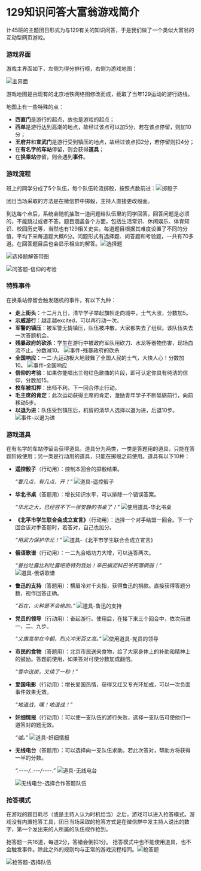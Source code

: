 # 129知识问答大富翁游戏简介

计45班的主题团日形式为与129有关的知识问答，于是我们做了一个类似大富翁的互动型网页游戏。

### 游戏界面

游戏主界面如下，左侧为得分排行榜，右侧为游戏地图：

![主界面](./pic/主界面.png)

游戏地图是由现有的北京地铁网络图修改而成，截取了当年129运动的游行路线。

地图上有一些特殊的点：

- **西直门**是游行的起点，故也是游戏的起点；
- **西单**是游行达到高潮的地点，故经过该点可以加5分，若在该点停留，则加10分；
- **王府井**和**宣武门**是游行受到镇压的地点，故经过该点扣2分，若停留则扣4分；
- 在**有名字的车站**停留，则会获得**道具**；
- 在**换乘站**停留，则会遇到**事件**。

### 游戏流程

班上的同学分成了5个队伍，每个队伍轮流掷骰，按照点数前进：![掷骰子](./pic/掷骰子.png)

团日当场采取的方法是在微信群中掷骰，主持人直接更改骰面。

到达每个点后，系统会随机抽取一道问题给队伍里的同学回答，回答问题是必须的，不能跳过或者不答。题目涵盖各个方面，包括生活常识、休闲娱乐、体育知识、校园历史等，当然也有129相关史实。每道题目根据其难度设置了不同的分值，平均下来每道题大概6分。问题形式有选择题、问答题和考验题，一共有70多道。在回答题目后也会显示相应的解答。![选择题](./pic/选择题.png)

 ![选择题解答带图](./pic/选择题解答带图.png)

 ![问答题-信仰的考验](./pic/问答题-信仰的考验.png)

### 特殊事件

在换乘站停留会触发随机的事件，有以下九种：

- **走上街头**：十二月九日，清华学子举起旗帜走向城中，士气大涨，分数加5。
- **示威游行**：越走越excited，可以再行动一次。
- **军警的镇压**：被军警无情镇压，队伍被冲散，大家都失去了组织。该队伍失去一次答题机会。
- **残暴政府的砍杀**：学生在游行中被政府军队用砍刀、水龙等器物伤害，现场血流不止。分数减10。 ![事件-残暴政府的砍杀](./pic/事件-残暴政府的砍杀.png)
- **全国响应**：一二·九运动极大地鼓舞了全国人民的士气，大快人心！分数加10。 ![事件-全国响应](./pic/事件-全国响应.png)
- **信仰的考验**：如果你能唱出三句红色歌曲的片段，即可认定你具有纯洁的信仰，分数加15。
- **校车被扣押**：出师不利，下一回合停止行动。
- **毛主席的肯定**：此次运动获得主席的肯定，激励青年学子不断砥砺前行，向前移动5步。
- **以退为进**：队伍受到镇压后，机智的清华人选择以退为进，后退10步。 ![事件-以退为进](./pic/事件-以退为进.png)

### 游戏道具

在有名字的车站停留会获得道具。道具分为两类，一类是答题用的道具，只能在答题阶段使用；另一类是行动用的道具，只能在掷骰之前使用。道具有以下10种：

- **遥控骰子**（行动用）：控制本回合的掷骰结果。

  *“要几点，有几点，开！”* ![道具-遥控骰子](./pic/道具-遥控骰子.png)

- **华北书桌**（答题用）：增长知识水平，可以排除一个错误答案。

  *“华北之大，已经容不下一张安静的书桌了！”* ![使用道具-华北书桌](./pic/使用道具-华北书桌.png)

- **《北平市学生联合会成立宣言》**（行动用）：选择一个对手结盟一回合。下一个回合该对手答题时，若答对，自己也加分。

  *“用武力保护华北！”* ![道具-《北平市学生联合会成立宣言》](./pic/道具-《北平市学生联合会成立宣言》.png)

- **俄语歌谱**（行动用）：一二九合唱功力大增，可以连答两次。

  *“普拉吐露比利吐露吧奇特列我姑！辛巴蜗泥科巴爷死哪俩弱！”* ![道具-俄语歌谱](./pic/道具-俄语歌谱.png)

- **鲁迅的支持**（答题用）：横眉冷对千夫指，获得鲁迅的捐款。直接获得答题分数，视作回答正确。

  *“石在，火种是不会绝的。”* ![道具-鲁迅的支持](./pic/道具-鲁迅的支持.png)

- **党员的领导**（行动用）：奋起游行。使用后，在接下来三个回合中，依次前进一、二、九步。

  *“义旗高举在今朝，烈火冲天百丈高。”* ![使用道具-党员的领导](./pic/使用道具-党员的领导.png)

- **市民的食物**（答题用）：北京市民送来食物，给了大家身体上的补助和精神上的鼓励。答题前使用，如果答对可使分数加成翻倍。

  *“雪中送炭，又续了一秒！”*

- **爱国电影**（行动用）：增长爱国热情，获得又红又专光环加成，可以一次负面事件效果无效。

  *“地道战，嘿！地道战！”*

- **奸细情报**（行动用）：可以使一支队伍的游行失败，选择一支队伍可使他们一道答对的题无效。

  *“嘘。”* ![道具-奸细情报](./pic/道具-奸细情报.png)

- **无线电台**（答题用）：可以选择向一支队伍求助。若此次答对，帮助方将获得一半的分数。

  *“.----/..---/----.”* ![道具-无线电台](./pic/道具-无线电台.png)

   ![无线电台-选择合作答题队伍](./pic/无线电台-选择合作答题队伍.png)

### 抢答模式

在游戏的题目耗尽（或是主持人认为时机恰当）之后，游戏可以进入抢答模式。游戏没有内置抢答工具，团日当场采取的抢答方式是在微信群中发主持人说出的数字，第一个发出来的人所属的队伍视作抢到。

抢答题一共16道，每道2分，答错会倒扣1分。 抢答模式中也不能使用道具，也不会触发事件。除此之外的规则均与正常的游戏流程相同。![抢答题](./pic/抢答题.png)

 ![抢答题-选择队伍](./pic/抢答题-选择队伍.png)
